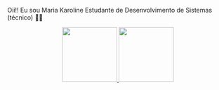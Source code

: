 Oii!! Eu sou Maria Karoline
Estudante de Desenvolvimento de Sistemas (técnico) 👩‍💻

<div align="center">
  <a href="https://github.com/mariakarolinesarmento">
  <img height="125em" src="https://github-readme-stats.vercel.app/api?username=mariakarolinesarmento&show_icons=true&theme=dark&dark_all_commits=true&count_private=true"/>
  <img height="125em" src="https://github-readme-stats.vercel.app/api/top-langs/?username=mariakarolinesarmento&layout=compact&langs_count=0&theme=dark"/>
</div>
